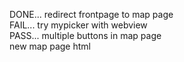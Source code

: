 DONE... redirect frontpage to map page  
FAIL... try mypicker with webview  
PASS... multiple buttons in map page  
new map page html  
